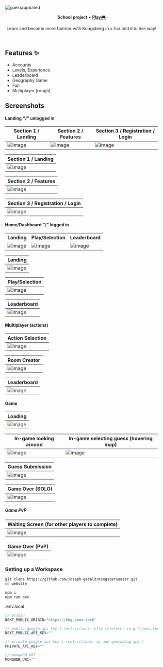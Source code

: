 ![guessrupdated](https://github.com/joseph-gerald/KongsberGuessr/assets/73967013/5ee7aef4-d936-4ce2-a4a7-57c019810cc3)

<p align="center">
  <strong>School project</strong>
  •
  <a href="https://kbg.jooo.tech">
    <strong>Play🎮</strong>
  </a>
</p>
<p align="center">
Learn and become more familiar with Kongsberg in a fun and intuitive way!
</p>
<br>

## Features ✨
- Accounts
- Levels, Experience
- Leaderboard
- Geography Game
- Fun
- Multiplayer (rough)

## Screenshots

#### Landing "/" unlogged in
| Section 1 / Landing  | Section 2 / Features | Section 3 / Registration / Login |
| ------------- | ------------- | ------------- |
| ![image](https://github.com/joseph-gerald/KongsberGuessr/assets/73967013/96d3cf6a-75b8-41d1-a808-c325f1f18caa) | ![image](https://github.com/joseph-gerald/KongsberGuessr/assets/73967013/c0edb0b9-787f-4191-8304-13cfc7f97d0c) | ![image](https://github.com/joseph-gerald/KongsberGuessr/assets/73967013/3a89a9b0-5e03-4782-af2b-f99707c4bca6) |

| Section 1 / Landing |
| ------------- |
| ![image](https://github.com/joseph-gerald/KongsberGuessr/assets/73967013/96d3cf6a-75b8-41d1-a808-c325f1f18caa) |

| Section 2 / Features |
| ------------- |
| ![image](https://github.com/joseph-gerald/KongsberGuessr/assets/73967013/c0edb0b9-787f-4191-8304-13cfc7f97d0c) |

| Section 3 / Registration / Login |
| ------------- |
| ![image](https://github.com/joseph-gerald/KongsberGuessr/assets/73967013/3a89a9b0-5e03-4782-af2b-f99707c4bca6) |







#### Home/Dashboard "/" logged in
| Landing | Play/Selection | Leaderboard |
| ------------- | ------------- | ------------- |
| ![image](https://github.com/joseph-gerald/KongsberGuessr/assets/73967013/d9aa703a-a800-4745-be2c-778e29025df8) | ![image](https://github.com/joseph-gerald/KongsberGuessr/assets/73967013/88779889-acd4-4307-8205-6c44e6813643) | ![image](https://github.com/joseph-gerald/KongsberGuessr/assets/73967013/404f19fb-aeae-483a-98c4-feeacf43fa5b) |

| Landing |
| ------------- |
| ![image](https://github.com/joseph-gerald/KongsberGuessr/assets/73967013/d9aa703a-a800-4745-be2c-778e29025df8) |

| Play/Selection |
| ------------- |
| ![image](https://github.com/joseph-gerald/KongsberGuessr/assets/73967013/88779889-acd4-4307-8205-6c44e6813643) |

| Leaderboard |
| ------------- |
| ![image](https://github.com/joseph-gerald/KongsberGuessr/assets/73967013/404f19fb-aeae-483a-98c4-feeacf43fa5b) |

#### Multiplayer (actions)

| Action Selection |
| ---------------- |
| ![image](https://github.com/joseph-gerald/KongsberGuessr/assets/73967013/ee6ab742-0d30-4176-a603-9faa2ce2c813) |

| Room Creator |
| ------------- |
| ![image](https://github.com/joseph-gerald/KongsberGuessr/assets/73967013/80cf2188-9b9f-4398-a569-f2b060a1bf33) |

| Leaderboard |
| ------------- |
| ![image](https://github.com/joseph-gerald/KongsberGuessr/assets/73967013/b788fac0-05c5-4010-81fb-da8aef682022) |

#### Game
| Loading | 
| --------- |
| ![image](https://github.com/joseph-gerald/KongsberGuessr/assets/73967013/6f9d817a-f536-4046-807c-bcd42cc39f74) |

| In-game looking around | In-game selecting guess (hovering map) |
| ------- | -------  |
| ![image](https://github.com/joseph-gerald/KongsberGuessr/assets/73967013/ab3679cb-dbac-4910-bad8-4ec6380b6109) | ![image](https://github.com/joseph-gerald/KongsberGuessr/assets/73967013/4c76204b-2f81-4c5e-9f13-27dad839b178) |

| Guess Submission |
| ------ |
| ![image](https://github.com/joseph-gerald/KongsberGuessr/assets/73967013/fbcc5db5-22c4-443b-8462-afa9b68a2df0) |

| Game Over (SOLO) |
| --------- |
| ![image](https://github.com/joseph-gerald/KongsberGuessr/assets/73967013/670f3b2d-5787-4f63-bdeb-5165ba432afa) |

##### Game PvP

| Waiting Screen (for other players to complete) |
| -------------- |
| ![image](https://github.com/joseph-gerald/KongsberGuessr/assets/73967013/438a7b1a-2dc7-45b5-a995-811f0b30c0ac) |


| Game Over (PvP) |
| --------------- |
| ![image](https://github.com/joseph-gerald/KongsberGuessr/assets/73967013/4e743176-9995-4ef7-aac6-729dae3a80ec) |

### Setting up a Workspace
```bash
git clone https://github.com/joseph-gerald/KongsberGuessr.git
cd website

npm i
npm run dev
```

.env.local
```js
// origin
NEXT_PUBLIC_ORIGIN="https://kbg.jooo.tech"

// public google api key ( restrictions: http refererer [e.g *.jooo.tech/*], apis [maps embed/javascript and streetview] )
NEXT_PUBLIC_API_KEY=""

// private google api key ( restrictions: ip and geocoding api )
PRIVATE_API_KEY=""

// mongoDB URI
MONGODB_URI=""
```
